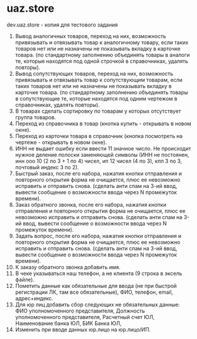 # uaz.store
dev.uaz.store - копия для тестового задания

1. Вывод аналогичных товаров, переход на них, возможность привязывать и отвязывать товар к аналогичному товару, если таких товаров нет или не назначены не показывать вкладку в карточке товара. (по стандартному заполнению объединять товары в аналоги те, которые находятся под одной строчкой в справочниках, удалять повторы). 
1. Вывод сопутствующих товаров, переход на них, возможность привязывать и отвязывать товар к сопутствующим товарам, если таких товаров нет или не назначены не показывать вкладку в карточке товара. (по стандартному заполнению объединять товары в сопутствующие те, которые находятся под одним чертежом в справочниках, удалять повторы).
1. В товарах сделать сортировку по товарам у которых отсутствует группа товаров. 
1. Переход из справочника в товар (кнопка купить - открывать в новом окне).
1. Переход из карточки товара в справочник (кнопка посмотреть на чертеже - открывать в новом окне).
1. ИНН не выдает ошибку если ввести 11 значное число. Не происходит нужное деление полоски заменяющей символы (ИНН не постоянен, инн ооо 10 (2 по 3 + 1 по 4) чисел, ип 12 чисел (4 по 3), кпп 3 по 3, почтовый индекс 3 по 2).
1. Быстрый заказ, после его набора, нажатия кнопки отправления и повторного открытия форма не очищается, плюс ее невозможно исправить и отправить снова. (сделать анти спам на 3-ий ввод, вывести сообщение о возможности ввода через N промежуток времени).
1. Заказ обратного звонка, после его набора, нажатия кнопки отправления и повторного открытия форма не очищается, плюс ее невозможно исправить и отправить снова. (сделать анти спам на 3-ий ввод, вывести сообщение о возможности ввода через N промежуток времени).
1. Задать вопрос, после его набора, нажатия кнопки отправления и повторного открытия форма не очищается, плюс ее невозможно исправить и отправить снова. (сделать анти спам на 3-ий ввод, вывести сообщение о возможности ввода через N промежуток времени).
1. К заказу обратного звонка добавить имя. 
1. В чеке указываться наш телефон, а не клиента (9 строка в эксель файле).
1. Пометить данные как обязательные для ввода (не при быстрой регистрации ЛК, там все обязательные), ФИО, телефон, email, адрес+индекс.
1. Для юр лиц добавить сбор следующих не обязательных данные: ФИО уполномоченного представителя, Должность уполномоченного представителя, Расчетный счет ЮЛ, Наименование банка ЮЛ, БИК Банка ЮЛ, 
1. Изменить при вводе данных юр.лицо на юр.лицо/ИП.
